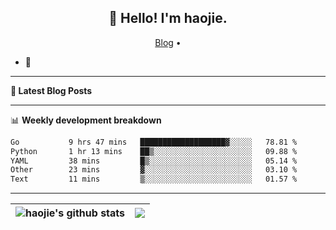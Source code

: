 <h2 align="center">👋 Hello! I'm haojie.</h2>
<p align="center">
  <a href="https://aoyouer.com">Blog</a> •
</p>


- 🔭 


-------

**📝 Latest Blog Posts**


-------

📊 **Weekly development breakdown**
<!--START_SECTION:waka-->

```txt
Go           9 hrs 47 mins   ███████████████████▓░░░░░   78.81 %
Python       1 hr 13 mins    ██▒░░░░░░░░░░░░░░░░░░░░░░   09.88 %
YAML         38 mins         █▒░░░░░░░░░░░░░░░░░░░░░░░   05.14 %
Other        23 mins         ▓░░░░░░░░░░░░░░░░░░░░░░░░   03.10 %
Text         11 mins         ▒░░░░░░░░░░░░░░░░░░░░░░░░   01.57 %
```

<!--END_SECTION:waka-->

-------



| <img align="center" src="https://github-readme-stats.vercel.app/api?username=haojie06&show_icons=true&theme=graywhite&show_icons=true&count_private=true&include_all_commits=true&hide_border=true" alt="haojie's github stats" /> | <img align="center" src="https://github-readme-stats.vercel.app/api/top-langs/?username=haojie06&layout=compact&theme=graywhite&hide_border=true&hide=css,html" /> |
| ------------- | ------------- |


